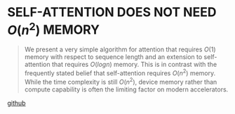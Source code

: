 # SELF-ATTENTION DOES NOT NEED $O(n^{2})$ MEMORY

>We present a very simple algorithm for attention that requires $O(1)$ memory with respect to sequence length and an extension to self-attention that requires $O(log n)$ memory. This is in contrast with the frequently stated belief that self-attention requires $O(n^2)$ memory. While the time complexity is still $O(n^2)$, device memory rather than compute capability is often the limiting factor on modern accelerators.

[github](https://github.com/google-research/google-research/tree/master/memory_efficient_attention)